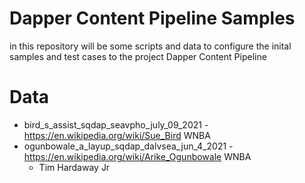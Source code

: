 # Dapper Content Pipeline Samples

in this repository will be some scripts and data to configure the inital samples and test cases to the project Dapper Content Pipeline 


# Data
- bird_s_assist_sqdap_seavpho_july_09_2021 - https://en.wikipedia.org/wiki/Sue_Bird WNBA
- ogunbowale_a_layup_sqdap_dalvsea_jun_4_2021 - https://en.wikipedia.org/wiki/Arike_Ogunbowale WNBA
    - Tim Hardaway Jr